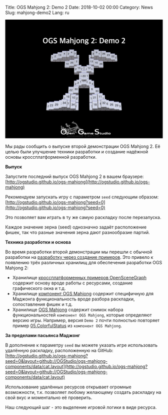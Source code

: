 Title: OGS Mahjong 2: Demo 2
Date: 2018-10-02 00:00
Category: News
Slug: mahjong-demo2
Lang: ru

![Screenshot][screenshot]

Мы рады сообщить о выпуске второй демонстрации OGS Mahjong 2. Её целью были улучшение техники разработки и создание надёжной основы кроссплатформенной разработки.

**Выпуск**

Запустите последний выпуск OGS Mahjong 2 в вашем браузере: [http://ogstudio.github.io/ogs-mahjong](http://ogstudio.github.io/ogs-mahjong)

Рекомендуем запускать игру с параметром `seed` следующим образом: [http://ogstudio.github.io/ogs-mahjong?seed=0](http://ogstudio.github.io/ogs-mahjong?seed=0)

Это позволяет вам играть в ту же самую раскладку после перезапуска.

Каждое значение зерна (seed) однозначно задаёт расположение фишек, так что разные значения зерна дают разнообразие партий.

**Техника разработки и основа**

Во время разработки второй демонстрации мы перешли с обычной разработки на [разработку через создание примеров][article-2018-june]. Это привело к появлению трёх различных хранилищ для обеспечения разработки OGS Mahjong 2:

* Хранилище [кроссплатформенных примеров OpenSceneGraph][osgcpe] содержит основу вроде работы с ресурсами, создание графического окна и т.д.
* Хранилище [компонент OGS Mahjong][omc] содержит специфичную для Маджонга функциональность вроде разбора раскладки, сопоставления фишек и т.д.
* Хранилище [OGS Mahjong][ogs-mahjong] содержит снимок набора функциональностей `компонент OGS Mahjong`, которые определяют версию игры. Например, версия `Demo 2` почти полностью повторяет пример [05.ColorfulStatus][omc-05] из `компонент OGS Mahjong`.

**За пределами пасьянса Маджонг**

В дополнение к параметру `seed` вы можете указать игре использовать удалённую раскладку, расположенную на GitHub: [http://ogstudio.github.io/ogs-mahjong?seed=0&layout=github://OGStudio/ogs-mahjong-components/data/cat.layout](http://ogstudio.github.io/ogs-mahjong?seed=0&layout=github://OGStudio/ogs-mahjong-components/data/cat.layout)

Использование удалённых ресурсов открывает огромные возможности, т.к. позволяет любому желающему создать раскладку на свой вкус и моментально её проверить.

Наш следующий шаг - это выделение игровой логики в виде ресурса.


[screenshot]: ../../images/2018-10-02-mahjong-demo2.png

[article-2018-june]: example-driven-development.html
[osgcpe]: https://github.com/OGStudio/openscenegraph-cross-platform-examples
[omc]: https://github.com/OGStudio/ogs-mahjong-components
[ogs-mahjong]: https://bitbucket.org/ogstudio-games/ogs-mahjong
[omc-05]: https://github.com/OGStudio/ogs-mahjong-components/tree/master/05.ColorfulStatus
